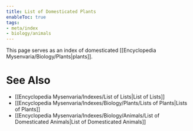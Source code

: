 ```yaml
---
title: List of Domesticated Plants
enableToc: true
tags:
- meta/index
- biology/animals
---
```


This page serves as an index of domesticated [[Encyclopedia Mysenvaria/Biology/Plants|plants]].
# See Also
- [[Encyclopedia Mysenvaria/Indexes/List of Lists|List of Lists]]
- [[Encyclopedia Mysenvaria/Indexes/Biology/Plants/Lists of Plants|Lists of Plants]]
- [[Encyclopedia Mysenvaria/Indexes/Biology/Animals/List of Domesticated Animals|List of Domesticated Animals]]